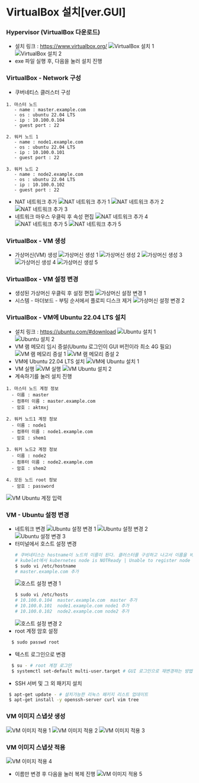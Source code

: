 # VirtualBox 설치[ver.GUI]

### Hypervisor (VirtualBox 다운로드)

- 설치 링크 : https://www.virtualbox.org/
  ![VirtualBox 설치 1](./images/k8s/virtualbox_down_1.png)
  ![VirtualBox 설치 2](./images/k8s/virtualbox_down_2.png)
- exe 파일 실행 후, 다음을 눌러 설치 진행

### VirtualBox - Network 구성

- 쿠버네티스 클러스터 구성
```plaintext
1. 마스터 노드
   - name : master.example.com
   - os : ubuntu 22.04 LTS
   - ip : 10.100.0.104
   - guest port : 22

2. 워커 노드 1
   - name : node1.example.com
   - os : ubuntu 22.04 LTS
   - ip : 10.100.0.101
   - guest port : 22

3. 워커 노드 2
   - name : node2.example.com
   - os : ubuntu 22.04 LTS
   - ip : 10.100.0.102
   - guest port : 22
```

- NAT 네트워크 추가
  ![NAT 네트워크 추가 1](./images/k8s/NAT_네트워크추가_1.png)
  ![NAT 네트워크 추가 2](./images/k8s/NAT_네트워크추가_2.png)
  ![NAT 네트워크 추가 3](./images/k8s/NAT_네트워크추가_3.png)
- 네트워크 마우스 우클릭 후 속성 편집
  ![NAT 네트워크 추가 4](./images/k8s/NAT_네트워크추가_4.png)
  ![NAT 네트워크 추가 5](./images/k8s/NAT_네트워크추가_5.png)
  ![NAT 네트워크 추가 5](./images/k8s/NAT_네트워크추가_6.png)

### VirtualBox - VM 생성

- 가상머신(VM) 생성
  ![가상머신 생성 1](./images/k8s/가상머신생성_1.png)
  ![가상머신 생성 2](./images/k8s/가상머신생성_2.png)
  ![가상머신 생성 3](./images/k8s/가상머신생성_3.png)
  ![가상머신 생성 4](./images/k8s/가상머신생성_4.png)
  ![가상머신 생성 5](./images/k8s/가상머신생성_5.png)

### VirtualBox - VM 설정 변경

- 생성된 가상머신 우클릭 후 설정 편집
  ![가상머신 설정 변경 1](./images/k8s/가상머신설정변경_1.png)
- 시스템 - 마더보드 - 부팅 순서에서 플로피 디스크 제거
  ![가상머신 설정 변경 2](./images/k8s/가상머신설정변경_2.png)

### VirtualBox - VM에 Ubuntu 22.04 LTS 설치

- 설치 링크 : https://ubuntu.com/#download
![Ubuntu 설치 1](./images/k8s/ubuntu_down_1.png)
![Ubuntu 설치 2](./images/k8s/ubuntu_down_2.png)
- VM 램 메모리 임시 증설(Ubuntu 로그인이 GUI 버전이라 최소 4G 필요)
![VM 램 메모리 증설 1](./images/k8s/가상머신램메모리증가_1.png)
![VM 램 메모리 증설 2](./images/k8s/가상머신램메모리증가_2.png)
- VM에 Ubuntu 22.04 LTS 설치
![VM에 Ubuntu 설치 1](./images/k8s/ubuntu_install_1.png)
- VM 실행
![VM 실행](./images/k8s/가상머신실행_1.png)
![VM Ubuntu 설치 2](./images/k8s/ubuntu_install_2.png)
- 계속하기를 눌러 설치 진행
```plaintext
1. 마스터 노드 계정 정보
  - 이름 : master
  - 컴퓨터 이름 : master.example.com
  - 암호 : aktmxj  
  
2. 워커 노드1 계정 정보
  - 이름 : node1
  - 컴퓨터 이름 : node1.example.com
  - 암호 : shem1  
  
3. 워커 노드2 계정 정보
  - 이름 : node2
  - 컴퓨터 이름 : node2.example.com
  - 암호 : shem2
  
4. 모든 노드 root 정보
  - 암호 : password
```
![VM Ubuntu 계정 입력](./images/k8s/우분투계정정보_1.png)

### VM - Ubuntu 설정 변경
- 네트워크 변경
![Ubuntu 설정 변경 1](./images/k8s/우분투설정변경_1.png)
![Ubuntu 설정 변경 2](./images/k8s/우분투설정변경_2.png)
![Ubuntu 설정 변경 3](./images/k8s/우분투설정변경_3.png)
- 터미널에서 호스트 설정 변경
  ```bash
  # 쿠버네티스는 hostname이 노드의 이름이 된다. 클러스터를 구성하고 나고서 이름을 바꿀 경우,
  # kubelet에서 kubernetes node is NOTReady | Unable to register node "node-server", it is forbidden 에러가 발생하니 주의
  $ sudo vi /etc/hostname
  # master.example.com 추가
  ```
  ![호스트 설정 변경 1](./images/k8s/호스트설정변경_1.png)
  ```bash
  $ sudo vi /etc/hosts
  # 10.100.0.104  master.example.com  master 추가
  # 10.100.0.101  node1.example.com node1 추가
  # 10.100.0.102  node2.example.com node2 추가
  ```
  ![호스트 설정 변경 2](./images/k8s/호스트설정변경_2.png)
- root 계정 암호 설정
```bash
  $ sudo passwd root
  ```
- 텍스트 로그인으로 변경
```bash
  $ su - # root 계정 로그인
  $ systemctl set-default multi-user.target # GUI 로그인으로 재변경하는 방법 : systemctl isolate graphical.target 
  ```

- SSH 서버 및 그 외 패키지 설치
 ```bash
  $ apt-get update - # 설치가능한 리눅스 패키지 리스트 업데이트
  $ apt-get install -y openssh-server curl vim tree 
  ```
### VM 이미지 스냅샷 생성

![VM 이미지 적용 1](./images/k8s/vm_이미지적용_1.png)
![VM 이미지 적용 2](./images/k8s/vm_이미지적용_2.png)
![VM 이미지 적용 3](./images/k8s/vm_이미지적용_3.png)

### VM 이미지 스냅샷 적용

![VM 이미지 적용 4](./images/k8s/vm_이미지적용_4.png)
- 이름만 변경 후 다음을 눌러 복제 진행
  ![VM 이미지 적용 5](./images/k8s/vm_이미지적용_5.png)